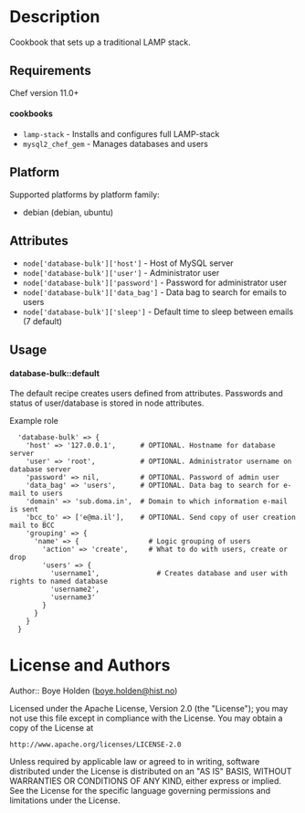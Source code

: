 Description
===========

Cookbook that sets up a traditional LAMP stack.

Requirements
------------

Chef version 11.0+

#### cookbooks
- `lamp-stack` - Installs and configures full LAMP-stack
- `mysql2_chef_gem` - Manages databases and users

## Platform

Supported platforms by platform family:

* debian (debian, ubuntu)

Attributes
----------

* `node['database-bulk']['host']` - Host of MySQL server
* `node['database-bulk']['user']` - Administrator user
* `node['database-bulk']['password']` - Password for administrator user
* `node['database-bulk']['data_bag']` - Data bag to search for emails to users
* `node['database-bulk']['sleep']` - Default time to sleep between emails (7 default)

Usage
-----

#### database-bulk::default

The default recipe creates users defined from attributes.
Passwords and status of user/database is stored in node attributes.

Example role

      'database-bulk' => {
        'host' => '127.0.0.1',      # OPTIONAL. Hostname for database server
        'user' => 'root',           # OPTIONAL. Administrator username on database server
        'password' => nil,          # OPTIONAL. Password of admin user
        'data_bag' => 'users',      # OPTIONAL. Data bag to search for e-mail to users
        'domain' => 'sub.doma.in',  # Domain to which information e-mail is sent
        'bcc_to' => ['e@ma.il'],    # OPTIONAL. Send copy of user creation mail to BCC
        'grouping' => {
          'name' => {                 # Logic grouping of users
            'action' => 'create',     # What to do with users, create or drop
            'users' => {
              'username1',              # Creates database and user with rights to named database
              'username2',
              'username3'
            }
          }
        }
      }

License and Authors
===================
Author:: Boye Holden (<boye.holden@hist.no>)

Licensed under the Apache License, Version 2.0 (the "License");
you may not use this file except in compliance with the License.
You may obtain a copy of the License at

    http://www.apache.org/licenses/LICENSE-2.0

Unless required by applicable law or agreed to in writing, software
distributed under the License is distributed on an "AS IS" BASIS,
WITHOUT WARRANTIES OR CONDITIONS OF ANY KIND, either express or implied.
See the License for the specific language governing permissions and
limitations under the License.
